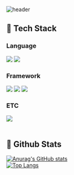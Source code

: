 <div>
  
  <!--Header-->
  ![header](https://capsule-render.vercel.app/api?type=waving&color=gradient&height=300&section=header&text=Good%20to%20see%20you%20%F0%9F%A4%97)
  
</div>

<div>
  
  ## 🧱 Tech Stack
  ### Language
  <!--java-->
  <img src="https://img.shields.io/badge/java-007396?style=for-the-badge&logo=java&logoColor=white">
  <!--C++-->
  <img src="https://img.shields.io/badge/c++-00599C?style=for-the-badge&logo=c%2B%2B&logoColor=white">
  <br/>
  
  ### Framework
  <!--Spring-->
  <img src="https://img.shields.io/badge/spring-6DB33F?style=for-the-badge&logo=spring&logoColor=white"> 
  <!--vue.js-->
  <img src="https://img.shields.io/badge/vue.js-4FC08D?style=for-the-badge&logo=vue.js&logoColor=white"> 
  <!--Flutter-->
  <img src="https://img.shields.io/badge/flutter-02569B?style=for-the-badge&logo=flutter&logoColor=white">
  <br/>
  
  ### ETC
  <!--MySQL-->
  <img src="https://img.shields.io/badge/MySQL-4479A1?style=flat-square&logo=MySQL&logoColor=white"/>
  <br/>
  <br/>
  
  ## 🤔 Github Stats
  [![Anurag's GitHub stats](https://github-readme-stats.vercel.app/api?username=KangGyeongGu)](https://github.com/anuraghazra/github-readme-stats)
  <br/>
  [![Top Langs](https://github-readme-stats.vercel.app/api/top-langs/?username=KangGyeongGu)](https://github.com/anuraghazra/github-readme-stats)
  
</div>
